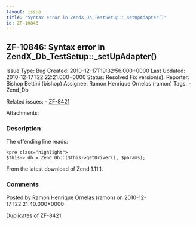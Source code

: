 ```yaml
---
layout: issue
title: "Syntax error in ZendX_Db_TestSetup::_setUpAdapter()"
id: ZF-10846
---
```


ZF-10846: Syntax error in ZendX\_Db\_TestSetup::\_setUpAdapter()
----------------------------------------------------------------

 Issue Type: Bug Created: 2010-12-17T19:32:56.000+0000 Last Updated: 2010-12-17T22:22:21.000+0000 Status: Resolved Fix version(s): 
 Reporter:  Bishop Bettini (bishop)  Assignee:  Ramon Henrique Ornelas (ramon)  Tags: - Zend\_Db
 
 Related issues: - [ZF-8421](/issues/browse/ZF-8421)
 
 Attachments: 
### Description

The offending line reads:

 
    <pre class="highlight">
    $this->_db = Zend_Db::($this->getDriver(), $params);


From the latest download of Zend 1.11.1.

 

 

### Comments

Posted by Ramon Henrique Ornelas (ramon) on 2010-12-17T22:21:40.000+0000

Duplicates of ZF-8421.

 

 